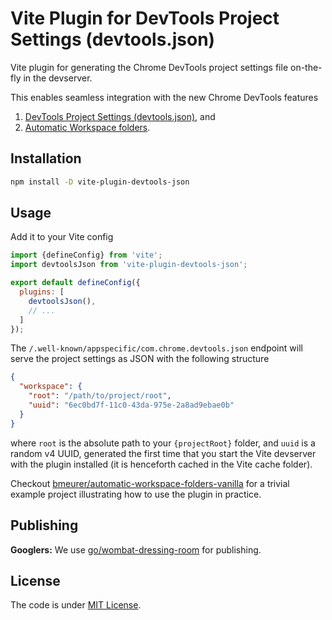 # Vite Plugin for DevTools Project Settings (devtools.json)

Vite plugin for generating the Chrome DevTools project settings file on-the-fly
in the devserver.

This enables seamless integration with the new Chrome DevTools features

1. [DevTools Project Settings (devtools.json)](https://goo.gle/devtools-json-design), and
1. [Automatic Workspace folders](http://goo.gle/devtools-automatic-workspace-folders).

## Installation

```bash
npm install -D vite-plugin-devtools-json
```

## Usage

Add it to your Vite config

```js
import {defineConfig} from 'vite';
import devtoolsJson from 'vite-plugin-devtools-json';

export default defineConfig({
  plugins: [
    devtoolsJson(),
    // ...
  ]
});
```

The `/.well-known/appspecific/com.chrome.devtools.json` endpoint will serve the
project settings as JSON with the following structure

```json
{
  "workspace": {
    "root": "/path/to/project/root",
    "uuid": "6ec0bd7f-11c0-43da-975e-2a8ad9ebae0b"
  }
}
```

where `root` is the absolute path to your `{projectRoot}` folder, and `uuid` is
a random v4 UUID, generated the first time that you start the Vite devserver
with the plugin installed (it is henceforth cached in the Vite cache folder).

Checkout [bmeurer/automatic-workspace-folders-vanilla] for a trivial example
project illustrating how to use the plugin in practice.

## Publishing

**Googlers:** We use [go/wombat-dressing-room](http://go/wombat-dressing-room)
for publishing.

## License

The code is under [MIT License](LICENSE).

[bmeurer/automatic-workspace-folders-vanilla]: https://github.com/bmeurer/automatic-workspace-folders-vanilla
